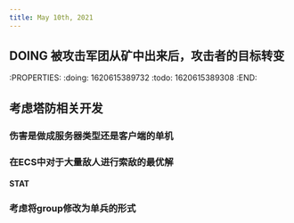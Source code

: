 ```yaml
---
title: May 10th, 2021
---
```


## DOING 被攻击军团从矿中出来后，攻击者的目标转变
:PROPERTIES:
:doing: 1620615389732
:todo: 1620615389308
:END:
## 考虑塔防相关开发
### 伤害是做成服务器类型还是客户端的单机
### 在ECS中对于大量敌人进行索敌的最优解
#### STAT
### 考虑将group修改为单兵的形式